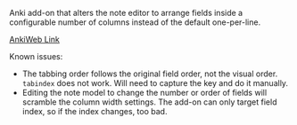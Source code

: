 Anki add-on that alters the note editor to arrange fields inside a configurable number of columns instead of the default one-per-line.


[AnkiWeb Link](https://ankiweb.net/shared/info/1876579195)

Known issues:
- The tabbing order follows the original field order, not the visual order. `tabindex` does not work. Will need to capture the key and do it manually.
- Editing the note model to change the number or order of fields will scramble the column width settings. The add-on can only target field index, so if the index changes, too bad.
